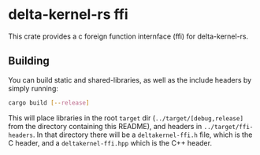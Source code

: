 # delta-kernel-rs ffi

This crate provides a c foreign function internface (ffi) for delta-kernel-rs.

## Building
You can build static and shared-libraries, as well as the include headers by simply running:

```sh
cargo build [--release]
```

This will place libraries in the root `target` dir (`../target/[debug,release]` from the directory containing this README), and headers in `../target/ffi-headers`. In that directory there will be a `deltakernel-ffi.h` file, which is the C header, and a `deltakernel-ffi.hpp` which is the C++ header.
